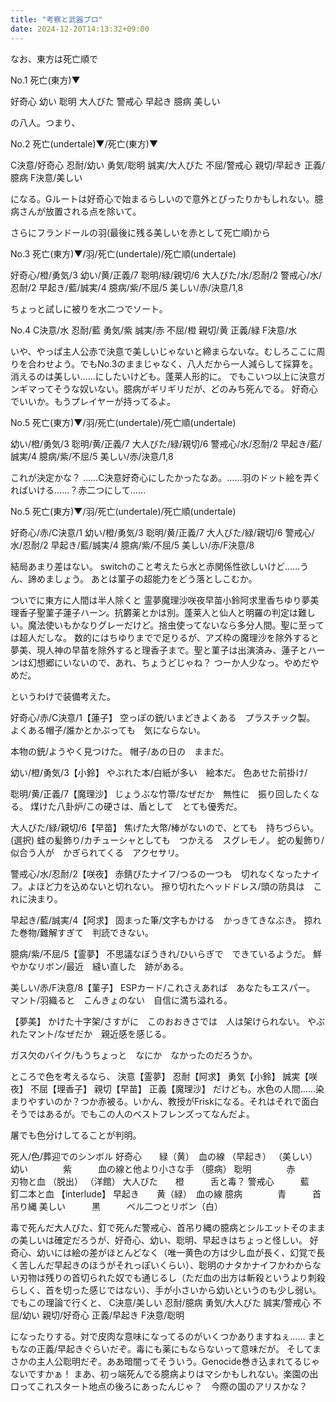 ```yaml
---
title: "考察と武器プロ"
date: 2024-12-20T14:13:32+09:00
---
```


なお、東方は死亡順で

No.1
死亡(東方)▼

好奇心
幼い
聡明
大人びた
警戒心
早起き
臆病
美しい

の八人。つまり、

No.2
死亡(undertale)▼/死亡(東方)▼

C決意/好奇心
忍耐/幼い
勇気/聡明
誠実/大人びた
不屈/警戒心
親切/早起き
正義/臆病
F決意/美しい

になる。Gルートは好奇心で始まるらしいので意外とぴったりかもしれない。臆病さんが放置される点を除いて。

さらにフランドールの羽(最後に残る美しいを赤として死亡順)から

No.3
死亡(東方)▼/羽/死亡(undertale)/死亡順(undertale)

好奇心/橙/勇気/3
幼い/黄/正義/7
聡明/緑/親切/6
大人びた/水/忍耐/2
警戒心/水/忍耐/2
早起き/藍/誠実/4
臆病/紫/不屈/5
美しい/赤/決意/1,8

ちょっと試しに被りを水二つでソート。

No.4
C決意/水
忍耐/藍
勇気/紫
誠実/赤
不屈/橙
親切/黄
正義/緑
F決意/水

いや、やっぱ主人公赤で決意で美しいじゃないと締まらないな。むしろここに周りを合わせよう。でもNo.3のままじゃなく、八人だから一人減らして採算を。
消えるのは美しい……にしたいけども。蓬莱人形的に。
でもこいつ以上に決意ガンギマってそうな奴いない。臆病がギリギリだが、どのみち死んでる。
好奇心でいいか。もうプレイヤーが持ってるよ。


No.5
死亡(東方)▼/羽/死亡(undertale)/死亡順(undertale)

幼い/橙/勇気/3
聡明/黄/正義/7
大人びた/緑/親切/6
警戒心/水/忍耐/2
早起き/藍/誠実/4
臆病/紫/不屈/5
美しい/赤/決意/1,8

これが決定かな？
……C決意好奇心にしたかったなあ。……羽のドット絵を弄くればいける……？赤二つにして……

No.5
死亡(東方)▼/羽/死亡(undertale)/死亡順(undertale)

好奇心/赤/C決意/1
幼い/橙/勇気/3
聡明/黄/正義/7
大人びた/緑/親切/6
警戒心/水/忍耐/2
早起き/藍/誠実/4
臆病/紫/不屈/5
美しい/赤/F決意/8

結局あまり差はない。
switchのこと考えたら水と赤関係性欲しいけど……うん、諦めましょう。
あとは菫子の超能力をどう落としこむか。





ついでに東方に人間は半人除くと
霊夢魔理沙咲夜早苗小鈴阿求里香ちゆり夢美理香子聖菫子蓮子ハーン。抗欝薬とかは別。蓬莱人と仙人と明羅の判定は難しい。魔法使いもかなりグレーだけど。捨虫使ってないなら多分人間。聖に至っては超人だしな。
数的にはちゆりまでで足りるが、アズ枠の魔理沙を除外すると夢美、現人神の早苗を除外すると理香子まで。聖と菫子は出演済み、蓮子とハーンは幻想郷にいないので、あれ、ちょうどじゃね？
つーか人少なっ。やめだやめだ。


というわけで装備考えた。

好奇心/赤/C決意/1【蓮子】
空っぽの銃/いまどきよくある　プラスチック製。
よくある帽子/誰かとかぶっても　気にならない。


本物の銃/ようやく見つけた。
帽子/あの日の　ままだ。


幼い/橙/勇気/3【小鈴】
やぶれた本/白紙が多い　絵本だ。
色あせた前掛け/

聡明/黄/正義/7【魔理沙】
じょうぶな竹箒/なぜだか　無性に　振り回したくなる。
煤けた八卦炉/この硬さは、盾として　とても優秀だ。

大人びた/緑/親切/6【早苗】
焦げた大幣/棒がないので、とても　持ちづらい。
(選択)
蛙の髪飾り/カチューシャとしても　つかえる　スグレモノ。
蛇の髪飾り/似合う人が　かぎられてくる　アクセサリ。

警戒心/水/忍耐/2【咲夜】
赤錆びたナイフ/つるの一つも　切れなくなったナイフ。よほど力を込めないと切れない。
擦り切れたヘッドドレス/頭の防具は　これに決まり。


早起き/藍/誠実/4【阿求】
固まった筆/文字もかける　かっきてきなぶき。
掠れた巻物/難解すぎて　判読できない。


臆病/紫/不屈/5【霊夢】
不思議なぼうきれ/ひいらぎで　できているようだ。
鮮やかなリボン/最近　縫い直した　跡がある。


美しい/赤/F決意/8【菫子】
ESPカード/これさえあれば　あなたもエスパー。
マント/羽織ると　こんきょのない　自信に満ち溢れる。




【夢美】
かけた十字架/さすがに　このおおきさでは　人は架けられない。
やぶれたマント/なぜだか　親近感を感じる。

ガス欠のバイク/もうちょっと　なにか　なかったのだろうか。



ところで色を考えるなら、
決意【霊夢】
忍耐【阿求】
勇気【小鈴】
誠実【咲夜】
不屈【理香子】
親切【早苗】
正義【魔理沙】
だけども。水色の人間……染まりやすいのか？つか赤被る。いかん、教授がFriskになる。それはそれで面白そうではあるが。でもこの人のベストフレンズってなんだよ。





屠でも色分けしてることが判明。

死人/色/葬迎でのシンボル
好奇心　　緑（黄）　血の線
（早起き）
（美しい）
幼い　　　　紫　　　血の線と他より小さな手
（臆病）
聡明　　　　赤　　　刃物と血
（脱出）
（洋館）
大人びた　　橙　　　舌と毒？
警戒心　　　藍　　　釘二本と血
【interlude】
早起き　　黄（緑）　血の線
臆病　　　　青　　　首吊り縄
美しい　　　黒　　　ベル二つとリボン（白）

毒で死んだ大人びた、釘で死んだ警戒心、首吊り縄の臆病とシルエットそのままの美しいは確定だろうが、好奇心、幼い、聡明、早起きはちょっと怪しい。
好奇心、幼いには絵の差がほとんどなく（唯一黄色の方は少し血が長く、幻覚で長く苦しんだ早起きのほうがそれっぽいくらい）、聡明のナタかナイフかわからない刃物は残りの首切られた奴でも通じるし（ただ血の出方は斬殺というより刺殺らしく、首を切った感じではない）、手が小さいから幼いというのも少し弱い。
でもこの理論で行くと、
C決意/美しい
忍耐/臆病
勇気/大人びた
誠実/警戒心
不屈/幼い
親切/好奇心
正義/早起き
F決意/聡明

になったりする。対で皮肉な意味になってるのがいくつかありますねぇ……
まともなの正義/早起きぐらいだぞ。毒にも薬にもならないって意味だが。
そしてまさかの主人公聡明だぞ。ああ暗闇ってそういう。Genocide巻き込まれてるじゃないですかぁ！
まあ、初っ端死んでる臆病よりはマシかもしれない。楽園の出口ってこれスタート地点の後ろにあったんじゃ？　今際の国のアリスかな？
